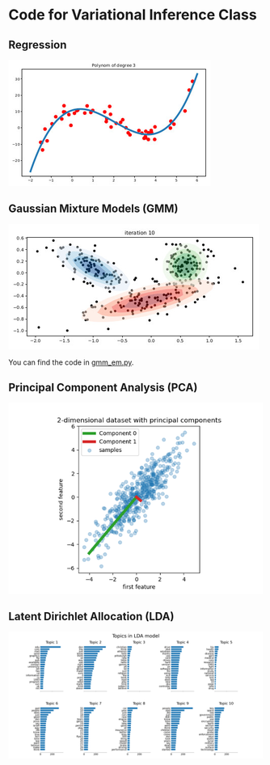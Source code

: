 # Code for Variational Inference Class

## Regression

![](regression.jpg)


## Gaussian Mixture Models (GMM)

![](gmm.jpg)

You can find the code in [gmm_em.py](gmm_em.py).


## Principal Component Analysis (PCA)

![](pca.png)


## Latent Dirichlet Allocation (LDA)

![](lda.png)
